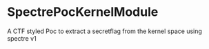 # SpectrePocKernelModule
A CTF styled Poc to extract a secretflag from the kernel space  using spectre v1
